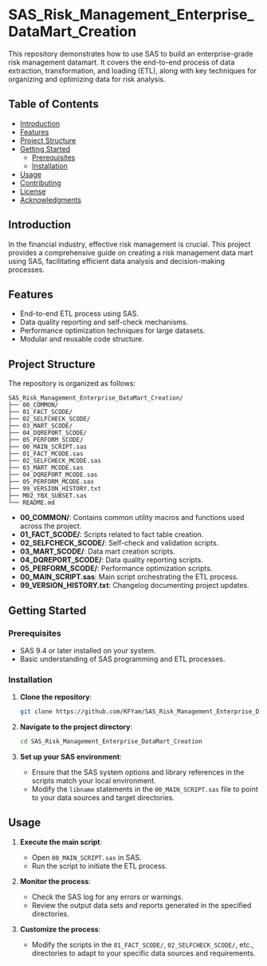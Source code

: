 # SAS_Risk_Management_Enterprise_DataMart_Creation
This repository demonstrates how to use SAS to build an enterprise-grade risk management datamart. It covers the end-to-end process of data extraction, transformation, and loading (ETL), along with key techniques for organizing and optimizing data for risk analysis.

## Table of Contents

- [Introduction](#introduction)
- [Features](#features)
- [Project Structure](#project-structure)
- [Getting Started](#getting-started)
  - [Prerequisites](#prerequisites)
  - [Installation](#installation)
- [Usage](#usage)
- [Contributing](#contributing)
- [License](#license)
- [Acknowledgments](#acknowledgments)

## Introduction

In the financial industry, effective risk management is crucial. This project provides a comprehensive guide on creating a risk management data mart using SAS, facilitating efficient data analysis and decision-making processes.

## Features

- End-to-end ETL process using SAS.
- Data quality reporting and self-check mechanisms.
- Performance optimization techniques for large datasets.
- Modular and reusable code structure.

## Project Structure

The repository is organized as follows:

```
SAS_Risk_Management_Enterprise_DataMart_Creation/
├── 00_COMMON/
├── 01_FACT_SCODE/
├── 02_SELFCHECK_SCODE/
├── 03_MART_SCODE/
├── 04_DQREPORT_SCODE/
├── 05_PERFORM_SCODE/
├── 00_MAIN_SCRIPT.sas
├── 01_FACT_MCODE.sas
├── 02_SELFCHECK_MCODE.sas
├── 03_MART_MCODE.sas
├── 04_DQREPORT_MCODE.sas
├── 05_PERFORM_MCODE.sas
├── 99_VERSION_HISTORY.txt
├── M02_YBX_SUBSET.sas
└── README.md
```

- **00_COMMON/**: Contains common utility macros and functions used across the project.
- **01_FACT_SCODE/**: Scripts related to fact table creation.
- **02_SELFCHECK_SCODE/**: Self-check and validation scripts.
- **03_MART_SCODE/**: Data mart creation scripts.
- **04_DQREPORT_SCODE/**: Data quality reporting scripts.
- **05_PERFORM_SCODE/**: Performance optimization scripts.
- **00_MAIN_SCRIPT.sas**: Main script orchestrating the ETL process.
- **99_VERSION_HISTORY.txt**: Changelog documenting project updates.

## Getting Started

### Prerequisites

- SAS 9.4 or later installed on your system.
- Basic understanding of SAS programming and ETL processes.

### Installation

1. **Clone the repository**:

   ```bash
   git clone https://github.com/KFYam/SAS_Risk_Management_Enterprise_DataMart_Creation.git
   ```

2. **Navigate to the project directory**:

   ```bash
   cd SAS_Risk_Management_Enterprise_DataMart_Creation
   ```

3. **Set up your SAS environment**:

   - Ensure that the SAS system options and library references in the scripts match your local environment.
   - Modify the `libname` statements in the `00_MAIN_SCRIPT.sas` file to point to your data sources and target directories.

## Usage

1. **Execute the main script**:

   - Open `00_MAIN_SCRIPT.sas` in SAS.
   - Run the script to initiate the ETL process.

2. **Monitor the process**:

   - Check the SAS log for any errors or warnings.
   - Review the output data sets and reports generated in the specified directories.

3. **Customize the process**:

   - Modify the scripts in the `01_FACT_SCODE/`, `02_SELFCHECK_SCODE/`, etc., directories to adapt to your specific data sources and requirements.
